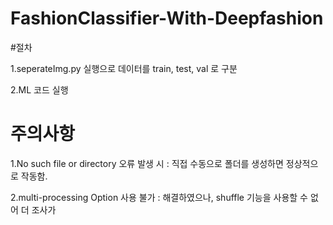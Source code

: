 # FashionClassifier-With-Deepfashion

#절차

1.seperateImg.py 실행으로 데이터를 train, test, val 로 구분

2.ML 코드 실행

# 주의사항
1.No such file or directory 오류 발생 시
 : 직접 수동으로 폴더를 생성하면 정상적으로 작동함.

2.multi-processing Option 사용 불가
 : 해결하였으나, shuffle 기능을 사용할 수 없어 더 조사가 
